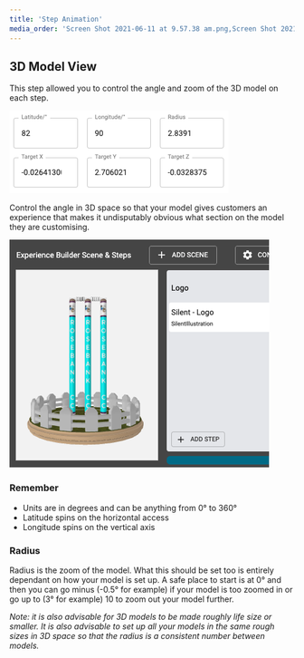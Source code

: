 ```yaml
---
title: 'Step Animation'
media_order: 'Screen Shot 2021-06-11 at 9.57.38 am.png,Screen Shot 2021-06-11 at 9.58.13 am.png'
---
```


## 3D Model View

This step allowed you to control the angle and zoom of the 3D model on each step.

![](Screen%20Shot%202021-06-11%20at%209.57.38%20am.png)

Control the angle in 3D space so that your model gives customers an experience that makes it undisputably obvious what section on the model they are customising.

![](Screen%20Shot%202021-06-11%20at%209.58.13%20am.png)

### Remember

- Units are in degrees and can be anything from 0° to 360°
- Latitude spins on the horizontal access
- Longitude spins on the vertical axis

### Radius

Radius is the zoom of the model. What this should be set too is entirely dependant on how your model is set up. A safe place to start is at 0° and then you can go minus (-0.5° for example) if your model is too zoomed in or go up to (3° for example) 10 to zoom out your model further. 

_Note: it is also advisable for 3D models to be made roughly life size or smaller. It is also advisable to set up all your models in the same rough sizes in 3D space so that the radius is a consistent number between models._